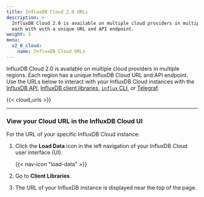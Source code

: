 ```yaml
---
title: InfluxDB Cloud 2.0 URLs
description: >
  InfluxDB Cloud 2.0 is available on multiple cloud providers in multiple regions,
  each with with a unique URL and API endpoint.
weight: 3
menu:
  v2_0_cloud:
    name: InfluxDB Cloud URLs
---
```


InfluxDB Cloud 2.0 is available on multiple cloud providers in multiple regions.
Each region has a unique InfluxDB Cloud URL and API endpoint.
Use the URLs below to interact with your InfluxDB Cloud instances with the
[InfluxDB API](/v2.0/reference/api/), [InfluxDB client libraries](/v2.0/reference/api/client-libraries/),
[`influx` CLI](/v2.0/reference/cli/influx/), or [Telegraf](/v2.0/write-data/use-telegraf/).

{{< cloud_urls >}}

---

### View your Cloud URL in the InfluxDB Cloud UI
For the URL of your specific InfluxDB Cloud instance:

1. Click the **Load Data** icon in the left navigation of your InfluxDB Cloud user interface (UI).

    {{< nav-icon "load-data" >}}

2. Go to **Client Libraries**.
3. The URL of your InfluxDB instance is displayed near the top of the page.
